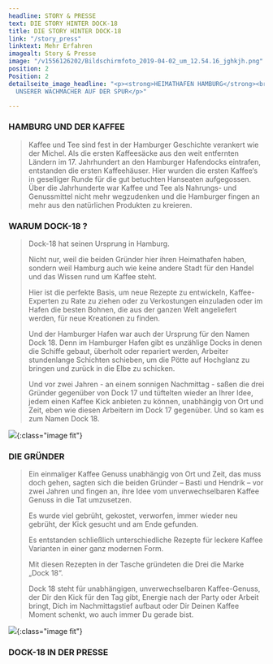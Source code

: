 ```yaml
---
headline: STORY & PRESSE
text: DIE STORY HINTER DOCK-18
title: DIE STORY HINTER DOCK-18
link: "/story_press"
linktext: Mehr Erfahren
imagealt: Story & Presse
image: "/v1556126202/Bildschirmfoto_2019-04-02_um_12.54.16_jghkjh.png"
position: 2
Position: 2
detailseite_image_headline: "<p><strong>HEIMATHAFEN HAMBURG</strong><br>DER GESCHICHTE
  UNSERER WACHMACHER AUF DER SPUR</p>"

---
```

### **HAMBURG UND DER KAFFEE**

> Kaffee und Tee sind fest in der Hamburger Geschichte verankert wie der Michel. Als die ersten Kaffeesäcke aus den weit entfernten Ländern im 17. Jahrhundert an den Hamburger Hafendocks eintrafen, entstanden die ersten Kaffeehäuser. Hier wurden die ersten Kaffee‘s in geselliger Runde für die gut betuchten Hanseaten aufgegossen. Über die Jahrhunderte war Kaffee und Tee als Nahrungs- und Genussmittel nicht mehr wegzudenken und die Hamburger fingen an mehr aus den natürlichen Produkten zu kreieren.

### **WARUM DOCK-18 ?**

> Dock-18 hat seinen Ursprung in Hamburg.
>
> Nicht nur, weil die beiden Gründer hier ihren Heimathafen haben, sondern weil Hamburg auch wie keine andere Stadt für den Handel und das Wissen rund um Kaffee steht.
>
> Hier ist die perfekte Basis, um neue Rezepte zu entwickeln, Kaffee-Experten zu Rate zu ziehen oder zu Verkostungen einzuladen oder im Hafen die besten Bohnen, die aus der ganzen Welt angeliefert werden, für neue Kreationen zu finden.
>
> Und der Hamburger Hafen war auch der Ursprung für den Namen Dock 18. Denn im Hamburger Hafen gibt es unzählige Docks in denen die Schiffe gebaut, überholt oder repariert werden, Arbeiter stundenlange Schichten schieben, um die Pötte auf Hochglanz zu bringen und zurück in die Elbe zu schicken.
>
> Und vor zwei Jahren - an einem sonnigen Nachmittag - saßen die drei Gründer gegenüber von Dock 17 und tüftelten wieder an Ihrer Idee, jedem einen Kaffee Kick anbieten zu können, unabhängig von Ort und Zeit, eben wie diesen Arbeitern im Dock 17 gegenüber. Und so kam es zum Namen Dock 18.

![](https://res.cloudinary.com/dock18/image/upload/c_pad,w_960/v1556126201/Bildschirmfoto_2019-04-02_um_17.10.11_mg0dao.png){:class="image fit"}

### **DIE GRÜNDER**

> Ein einmaliger Kaffee Genuss unabhängig von Ort und Zeit, das muss doch gehen, sagten sich die beiden Gründer – Basti und Hendrik – vor zwei Jahren und fingen an, ihre Idee vom unverwechselbaren Kaffee Genuss in die Tat umzusetzen.
>
> Es wurde viel gebrüht, gekostet, verworfen, immer wieder neu gebrüht, der Kick gesucht und am Ende gefunden.
>
> Es entstanden schließlich unterschiedliche Rezepte für leckere Kaffee Varianten in einer ganz modernen Form.
>
> Mit diesen Rezepten in der Tasche gründeten die Drei die Marke „Dock 18“.
>
> Dock 18 steht für unabhängigen, unverwechselbaren Kaffee-Genuss, der Dir den Kick für den Tag gibt, Energie nach der Party oder Arbeit bringt, Dich im Nachmittagstief aufbaut oder Dir Deinen Kaffee Moment schenkt, wo auch immer Du gerade bist.

![](https://res.cloudinary.com/dock18/image/upload/c_pad,w_960/v1556126215/Bildschirmfoto_2019-03-19_um_11.48.18_zsjztu.png){:class="image fit"}

### **DOCK-18 IN DER PRESSE**